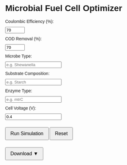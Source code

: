 <!DOCTYPE html>
<html lang="en">
<head>
  <meta charset="UTF-8">
  <title>Smart MFC Simulator</title>
  <style>
    body {
      font-family: sans-serif;
      margin: 20px;
    }
    label, select, input {
      display: block;
      margin: 10px 0;
    }
    button {
      margin-top: 10px;
      padding: 10px 15px;
      font-size: 1rem;
    }
    .output {
      margin-top: 20px;
      background: #f9f9f9;
      padding: 10px;
      border-left: 4px solid #0077cc;
    }
    .dropdown {
      position: relative;
      display: inline-block;
    }
    .dropdown-content {
      display: none;
      position: absolute;
      background-color: white;
      box-shadow: 0px 8px 16px rgba(0,0,0,0.2);
      z-index: 1;
      min-width: 160px;
    }
    .dropdown-content button {
      width: 100%;
      text-align: left;
    }
    .dropdown:hover .dropdown-content {
      display: block;
    }
  </style>
</head>
<body>

<h1>Microbial Fuel Cell Optimizer</h1>

<form id="mfcForm">
  <label>Coulombic Efficiency (%):
    <input type="number" id="ce" min="0" max="100" value="70">
  </label>
  <label>COD Removal (%):
    <input type="number" id="cod" min="0" max="100" value="70">
  </label>
  <label>Microbe Type:
    <input type="text" id="microbe" placeholder="e.g. Shewanella">
  </label>
  <label>Substrate Composition:
    <input type="text" id="substrate" placeholder="e.g. Starch">
  </label>
  <label>Enzyme Type:
    <input type="text" id="enzyme" placeholder="e.g. mtrC">
  </label>
  <label>Cell Voltage (V):
    <input type="number" id="voltage" step="0.01" value="0.4">
  </label>

  <button type="button" onclick="simulate()">Run Simulation</button>
  <button type="button" onclick="resetForm()">Reset</button>
</form>

<div class="output" id="result" style="display:none;"></div>

<div class="dropdown">
  <button>Download ▼</button>
  <div class="dropdown-content">
    <button onclick="downloadDoc('pdf')">Download as PDF</button>
    <button onclick="downloadDoc('word')">Download as Word</button>
  </div>
</div>

<script>
  function simulate() {
    const ce = parseFloat(document.getElementById('ce').value);
    const cod = parseFloat(document.getElementById('cod').value);
    const microbe = document.getElementById('microbe').value;
    const substrate = document.getElementById('substrate').value;
    const enzyme = document.getElementById('enzyme').value;
    const voltage = parseFloat(document.getElementById('voltage').value);

    const power = ((ce/100) * (cod/100) * voltage * 0.25).toFixed(4); // Simplified calc

    const output = `
      <h3>Simulation Results</h3>
      <p><strong>Microbe:</strong> ${microbe}</p>
      <p><strong>Substrate:</strong> ${substrate}</p>
      <p><strong>Enzyme:</strong> ${enzyme}</p>
      <p><strong>Cell Voltage:</strong> ${voltage} V</p>
      <p><strong>Estimated Power Output:</strong> ${power} W/m²</p>
    `;
    document.getElementById('result').innerHTML = output;
    document.getElementById('result').style.display = 'block';
  }

  function resetForm() {
    document.getElementById('mfcForm').reset();
    document.getElementById('result').style.display = 'none';
  }

  function downloadDoc(type) {
    const result = document.getElementById('result');
    if (result.style.display === 'none') {
      alert("Run simulation first!");
      return;
    }

    const content = result.innerText;
    const blob = new Blob([content], { type: type === 'pdf' ? 'application/pdf' : 'application/msword' });
    const link = document.createElement("a");
    link.href = URL.createObjectURL(blob);
    link.download = `MFC_Simulation.${type === 'pdf' ? 'pdf' : 'doc'}`;
    link.click();
  }
</script>

</body>
</html>
